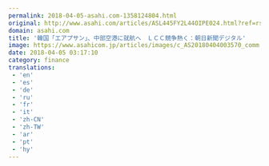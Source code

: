 ```yaml
---
permalink: 2018-04-05-asahi.com-1358124804.html
original: http://www.asahi.com/articles/ASL445FY2L44OIPE024.html?ref=rss
domain: asahi.com
title: '韓国「エアプサン」、中部空港に就航へ　ＬＣＣ競争熱く：朝日新聞デジタル'
image: https://www.asahicom.jp/articles/images/c_AS20180404003570_comm.jpg
date: 2018-04-05 03:17:10
category: finance
translations: 
 - 'en'
 - 'es'
 - 'de'
 - 'ru'
 - 'fr'
 - 'it'
 - 'zh-CN'
 - 'zh-TW'
 - 'ar'
 - 'pt'
 - 'hy'
---
```


